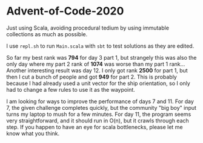 # Advent-of-Code-2020
Just using Scala, avoiding procedural tedium by using immutable collections as much as possible.

I use `repl.sh` to run `Main.scala` with `sbt` to test solutions as they are edited.

So far my best rank was **794** for day 3 part 1, but strangely this was also the only day where my part 2 rank of **1074** was worse than my part 1 rank...
Another interesting result was day 12. I only got rank **2500** for part 1, but then I cut a bunch of people and got **949** for part 2. This is probably because I had already used a unit vector for the ship orientation, so I only had to change a few rules to use it as the waypoint.

I am looking for ways to improve the performance of days 7 and 11. For day 7, the given challenge completes quickly, but the community "big boy" input turns my laptop to mush for a few minutes. For day 11, the program seems very straightforward, and it should run in O(n), but it crawls through each step. If you happen to have an eye for scala bottlenecks, please let me know what you think.

